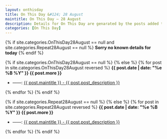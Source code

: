 ```yaml
---
layout: onthisday
title: On This Day &#124; 28 August
maintitle: On This Day — 28 August
description: Details for On This Day are genarated by the posts added to the website so the content is subject to changes/updates over time.
categories: [On This Day]
---
```


{% if site.categories.OnThisDay28August == null and site.categories.Repeat28August == null %}
<strong>Sorry no known details for today</strong>
{% endif %}

{% if site.categories.OnThisDay28August == null %}
{% else %}
{% for post in site.categories.OnThisDay28August reversed %}
<strong>{{ post.date | date: "%e %B %Y" }} {{ post.more }}</strong>
<ul>
<li> ——: <a href="{{ post.url }}">{{ post.maintitle }} - {{ post.post_description }}</a></li>
</ul>
{% endfor %}
{% endif %}

{% if site.categories.Repeat28August == null %}
{% else %}
{% for post in site.categories.Repeat28August reversed %}
<strong>{{ post.date | date: "%e %B %Y" }} {{ post.more }}</strong>
<ul>
<li> ——: <a href="{{ post.url }}">{{ post.maintitle }} - {{ post.post_description }}</a></li>
</ul>
{% endfor %}
{% endif %}

